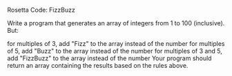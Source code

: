 Rosetta Code: FizzBuzz


Write a program that generates an array of integers from 1 to 100 (inclusive). But:

for multiples of 3, add "Fizz" to the array instead of the number
for multiples of 5, add "Buzz" to the array instead of the number
for multiples of 3 and 5, add "FizzBuzz" to the array instead of the number
Your program should return an array containing the results based on the rules above.

